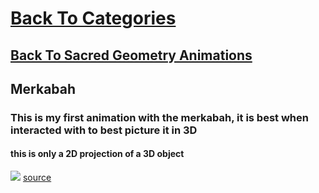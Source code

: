 # [Back To Categories](https://github.com/GabrielQSherman/Animations/tree/master#readme)
## [Back To Sacred Geometry Animations](https://github.com/GabrielQSherman/Animations/tree/master/GIFs/Sacred-Geometry#readme)

## Merkabah

### This is my first animation with the merkabah, it is best when interacted with to best picture it in 3D
#### this is only a 2D projection of a 3D object
![](merkabah.gif)
[source](https://github.com/GabrielQSherman/Animations/tree/master/Aug2020/misc/merkabah.js)

<p>&nbsp<p><p>&nbsp<p>